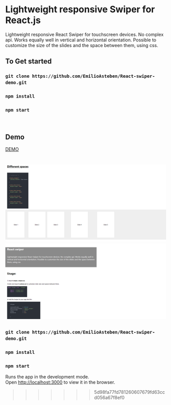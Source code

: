 # Lightweight responsive Swiper for React.js 

Lightweight responsive React Swiper for touchscreen devices. No complex api. Works equally well in vertical and horizontal orientation. Possible to customize the size of the slides and the space between them, using css.


## To Get started

### `git clone https://github.com/EmilioAsteben/React-swiper-demo.git`


### `npm install`


### `npm start`




  &nbsp;
  &nbsp;



## Demo  




[DEMO](https://react-swiper.web.app/ "Title")  

![demo image](https://github.com/EmilioAsteben/React-swiper-demo/blob/main/demo_2.png?raw=true)  
![demo image](https://github.com/EmilioAsteben/React-swiper-demo/blob/main/demo.png?raw=true)
=======


### `git clone https://github.com/EmilioAsteben/React-swiper-demo.git`


### `npm install`


### `npm start`

Runs the app in the development mode.\
Open [http://localhost:3000](http://localhost:3000) to view it in the browser.

>>>>>>> 5d98fa77fd781260607679fd63ccd056a67f8ef0
